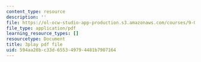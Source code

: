 ```yaml
---
content_type: resource
description: ''
file: https://ol-ocw-studio-app-production.s3.amazonaws.com/courses/9-00sc-introduction-to-psychology-fall-2011/594aa28bc33d655349794481b7907164_Qw4SkvZ03cc.pdf
file_type: application/pdf
learning_resource_types: []
resourcetype: Document
title: 3play pdf file
uid: 594aa28b-c33d-6553-4979-4481b7907164
---
```

